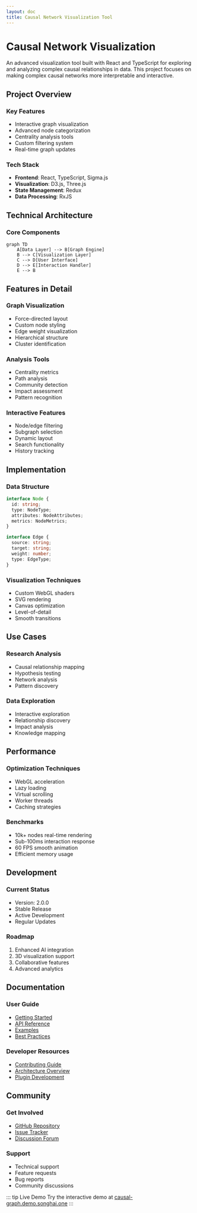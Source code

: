 ```yaml
---
layout: doc
title: Causal Network Visualization Tool
---
```


# Causal Network Visualization

An advanced visualization tool built with React and TypeScript for exploring and analyzing complex causal relationships in data. This project focuses on making complex causal networks more interpretable and interactive.

## Project Overview

### Key Features

- Interactive graph visualization
- Advanced node categorization
- Centrality analysis tools
- Custom filtering system
- Real-time graph updates

### Tech Stack

- **Frontend**: React, TypeScript, Sigma.js
- **Visualization**: D3.js, Three.js
- **State Management**: Redux
- **Data Processing**: RxJS

## Technical Architecture

### Core Components

```mermaid
graph TD
    A[Data Layer] --> B[Graph Engine]
    B --> C[Visualization Layer]
    C --> D[User Interface]
    D --> E[Interaction Handler]
    E --> B
```

## Features in Detail

### Graph Visualization

- Force-directed layout
- Custom node styling
- Edge weight visualization
- Hierarchical structure
- Cluster identification

### Analysis Tools

- Centrality metrics
- Path analysis
- Community detection
- Impact assessment
- Pattern recognition

### Interactive Features

- Node/edge filtering
- Subgraph selection
- Dynamic layout
- Search functionality
- History tracking

## Implementation

### Data Structure

```typescript
interface Node {
  id: string;
  type: NodeType;
  attributes: NodeAttributes;
  metrics: NodeMetrics;
}

interface Edge {
  source: string;
  target: string;
  weight: number;
  type: EdgeType;
}
```

### Visualization Techniques

- Custom WebGL shaders
- SVG rendering
- Canvas optimization
- Level-of-detail
- Smooth transitions

## Use Cases

### Research Analysis

- Causal relationship mapping
- Hypothesis testing
- Network analysis
- Pattern discovery

### Data Exploration

- Interactive exploration
- Relationship discovery
- Impact analysis
- Knowledge mapping

## Performance

### Optimization Techniques

- WebGL acceleration
- Lazy loading
- Virtual scrolling
- Worker threads
- Caching strategies

### Benchmarks

- 10k+ nodes real-time rendering
- Sub-100ms interaction response
- 60 FPS smooth animation
- Efficient memory usage

## Development

### Current Status

- Version: 2.0.0
- Stable Release
- Active Development
- Regular Updates

### Roadmap

1. Enhanced AI integration
2. 3D visualization support
3. Collaborative features
4. Advanced analytics

## Documentation

### User Guide

- [Getting Started](https://github.com/SonghaiFan/causal-graph/docs/getting-started)
- [API Reference](https://github.com/SonghaiFan/causal-graph/docs/api)
- [Examples](https://github.com/SonghaiFan/causal-graph/examples)
- [Best Practices](https://github.com/SonghaiFan/causal-graph/docs/best-practices)

### Developer Resources

- [Contributing Guide](https://github.com/SonghaiFan/causal-graph/contributing)
- [Architecture Overview](https://github.com/SonghaiFan/causal-graph/architecture)
- [Plugin Development](https://github.com/SonghaiFan/causal-graph/plugins)

## Community

### Get Involved

- [GitHub Repository](https://github.com/SonghaiFan/causal-graph)
- [Issue Tracker](https://github.com/SonghaiFan/causal-graph/issues)
- [Discussion Forum](https://github.com/SonghaiFan/causal-graph/discussions)

### Support

- Technical support
- Feature requests
- Bug reports
- Community discussions

::: tip Live Demo
Try the interactive demo at [causal-graph.demo.songhai.one](https://causal-graph.demo.songhai.one)
:::
